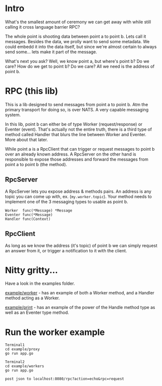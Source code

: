 # Intro

What's the smallest amount of ceremony we can get away with while still calling it cross language barrier RPC?

The whole point is shooting data between point a to point b. Lets call it messages. Besides the data, we prolly want to send some metadata. We could embedd it into the data itself, but since we're almost certain to always send some... lets make it part of the message.

What's next you ask? Well, we know point a, but where's point b? Do we care? How do we get to point b? Do we care? All we need is the address of point b.

# RPC (this lib)

This is a lib designed to send messages from point a to point b. Atm the primary transport for doing so, is over NATS. A very capable messaging system.

In this lib, point b can either be of type Worker (request/response) or Eventer (event). That's actually not the entire truth, there is a third type of method called Handler that blurs the line between Worker and Eventer. More about that later.

While point a is a RpcClient that can trigger or request messages to point b over an already known address. A RpcServer on the other hand is responsible to expose those addresses and forward the messages from point a to point b (the method).

## RpcServer

A RpcServer lets you expose address & methods pairs. An address is any topic you can come up with, ex. (```my.worker.topic```). Your method needs to implement one of the 3 messaging types to usable as point b.

    Worker  func(*Message) *Message
    Eventer func(*Message)
    Handler func(Context)


## RpcClient

As long as we know the address (it's topic) of point b we can simply request an answer from it, or trigger a notification to it with the client.

# Nitty gritty...

Have a look in the examples folder.

[example/worker](https://github.com/Meduzz/rpc/blob/master/example/workers/app.go) - has an example of both a Worker method, and a Handler method acting as a Worker.

[example/print](https://github.com/Meduzz/rpc/blob/master/example/print/app.go) - has an example of the power of the Handle method type as well as an Eventer type method.

# Run the worker example
    
    Terminal1
    cd example/proxy
    go run app.go

    Terminal2
    cd example/workers
    go run app.go

    post json to localhost:8080/rpc?action=echo&rpc=request
